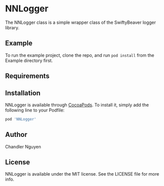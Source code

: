 # NNLogger

The NNLogger class is a simple wrapper class of the SwiftyBeaver logger library.

## Example

To run the example project, clone the repo, and run `pod install` from the Example directory first.

## Requirements

## Installation

NNLogger is available through [CocoaPods](https://cocoapods.org). To install
it, simply add the following line to your Podfile:

```ruby
pod 'NNLogger'
```

## Author

Chandler Nguyen

## License

NNLogger is available under the MIT license. See the LICENSE file for more info.
